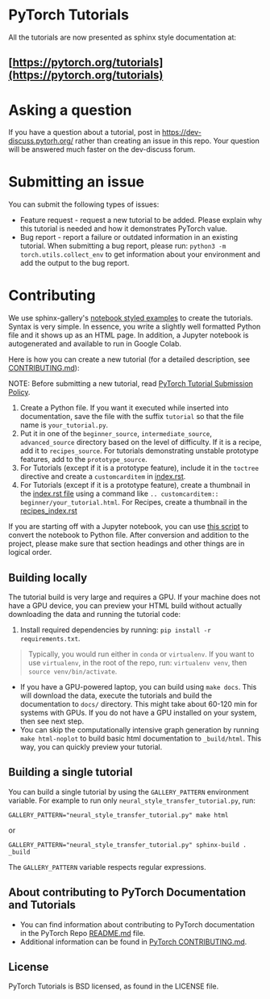 # PyTorch Tutorials


All the tutorials are now presented as sphinx style documentation at:

## [https://pytorch.org/tutorials](https://pytorch.org/tutorials)

# Asking a question

If you have a question about a tutorial, post in https://dev-discuss.pytorh.org/ rather than creating an issue in this repo. Your question will be answered much faster on the dev-discuss forum.

# Submitting an issue

You can submit the following types of issues:

* Feature request - request a new tutorial to be added. Please explain why this tutorial is needed and how it demonstrates PyTorch value.
* Bug report - report a failure or outdated information in an existing tutorial. When submitting a bug report, please run: `python3 -m torch.utils.collect_env` to get information about your environment and add the output to the bug report.

# Contributing

We use sphinx-gallery's [notebook styled examples](https://sphinx-gallery.github.io/stable/tutorials/index.html) to create the tutorials. Syntax is very simple. In essence, you write a slightly well formatted Python file and it shows up as an HTML page. In addition, a Jupyter notebook is autogenerated and available to run in Google Colab.

Here is how you can create a new tutorial (for a detailed description, see [CONTRIBUTING.md](./CONTRIBUTING.md)):

NOTE: Before submitting a new tutorial, read [PyTorch Tutorial Submission Policy](./tutorial_submission_policy.md).

1. Create a Python file. If you want it executed while inserted into documentation, save the file with the suffix `tutorial` so that the file name is `your_tutorial.py`.
2. Put it in one of the `beginner_source`, `intermediate_source`, `advanced_source` directory based on the level of difficulty. If it is a recipe, add it to `recipes_source`. For tutorials demonstrating unstable prototype features, add to the `prototype_source`.
3. For Tutorials (except if it is a prototype feature), include it in the `toctree` directive and create a `customcarditem` in [index.rst](./index.rst).
4. For Tutorials (except if it is a prototype feature), create a thumbnail in the [index.rst file](https://github.com/pytorch/tutorials/blob/main/index.rst) using a command like `.. customcarditem:: beginner/your_tutorial.html`. For Recipes, create a thumbnail in the [recipes_index.rst](https://github.com/pytrc/tutorials/blob/main/recipes_source/recipes_index.rst)

If you are starting off with a Jupyter notebook, you can use [this script](https://gist.github.com/csasank/7218ca6f8d022e02a9c0deb94a310fe) to convert the notebook to Python file. After conversion and addition to the project, please make sure that section headings and other things are in logical order.

## Building locally

The tutorial build is very large and requires a GPU. If your machine does not have a GPU device, you can preview your HTML build without actually downloading the data and running the tutorial code:

1. Install required dependencies by running: `pip install -r requirements.txt`.

> Typically, you would run either in `conda` or `virtualenv`. If you want to use `virtualenv`, in the root of the repo, run: `virtualenv venv`, then `source venv/bin/activate`.

- If you have a GPU-powered laptop, you can build using `make docs`. This will download the data, execute the tutorials and build the documentation to `docs/` directory. This might take about 60-120 min for systems with GPUs. If you do not have a GPU installed on your system, then see next step.
- You can skip the computationally intensive graph generation by running `make html-noplot` to build basic html documentation to `_build/html`. This way, you can quickly preview your tutorial.

## Building a single tutorial

You can build a single tutorial by using the `GALLERY_PATTERN` environment variable. For example to run only `neural_style_transfer_tutorial.py`, run:

```
GALLERY_PATTERN="neural_style_transfer_tutorial.py" make html
```
or

```
GALLERY_PATTERN="neural_style_transfer_tutorial.py" sphinx-build . _build
```

The `GALLERY_PATTERN` variable respects regular expressions.


## About contributing to PyTorch Documentation and Tutorials
* You can find information about contributing to PyTorch documentation in the
PyTorch Repo [README.md](https://github.com/pytorch/pytorch/blob/master/README.md) file.
* Additional information can be found in [PyTorch CONTRIBUTING.md](https://github.com/pytorch/pytorch/blob/master/CONTRIBUTING.md).


## License

PyTorch Tutorials is BSD licensed, as found in the LICENSE file.
